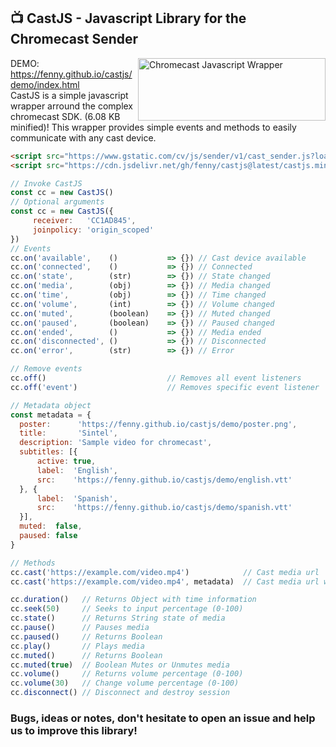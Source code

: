 ## 📺 CastJS - Javascript Library for the Chromecast Sender

<img src="https://i.imgur.com/uI4i1m5.png" align="right"
     title="Chromecast Javascript Wrapper" width="300" height="100">
DEMO: https://fenny.github.io/castjs/demo/index.html<br>
CastJS is a simple javascript wrapper arround the complex chromecast SDK. (6.08 KB minified)!
This wrapper provides simple events and methods to easily communicate with any cast device.

```html
<script src="https://www.gstatic.com/cv/js/sender/v1/cast_sender.js?loadCastFramework=1"></script>
<script src="https://cdn.jsdelivr.net/gh/fenny/castjs@latest/castjs.min.js"></script>
```

```javascript
// Invoke CastJS
const cc = new CastJS()
// Optional arguments
const cc = new CastJS({
     receiver:   'CC1AD845',
     joinpolicy: 'origin_scoped'
})
// Events
cc.on('available',    ()           => {}) // Cast device available
cc.on('connected',    ()           => {}) // Connected
cc.on('state',        (str)        => {}) // State changed
cc.on('media',        (obj)        => {}) // Media changed
cc.on('time',         (obj)        => {}) // Time changed
cc.on('volume',       (int)        => {}) // Volume changed
cc.on('muted',        (boolean)    => {}) // Muted changed
cc.on('paused',       (boolean)    => {}) // Paused changed
cc.on('ended',        ()           => {}) // Media ended
cc.on('disconnected', ()           => {}) // Disconnected
cc.on('error',        (str)        => {}) // Error

// Remove events
cc.off()                           // Removes all event listeners
cc.off('event')                    // Removes specific event listener

// Metadata object
const metadata = {
  poster:      'https://fenny.github.io/castjs/demo/poster.png',
  title:       'Sintel',
  description: 'Sample video for chromecast',
  subtitles: [{
      active: true,
      label:  'English',
      src:    'https://fenny.github.io/castjs/demo/english.vtt'
  }, {
      label:  'Spanish',
      src:    'https://fenny.github.io/castjs/demo/spanish.vtt'
  }],
  muted:  false,
  paused: false
}

// Methods
cc.cast('https://example.com/video.mp4')            // Cast media url
cc.cast('https://example.com/video.mp4', metadata)  // Cast media url with metadata

cc.duration()   // Returns Object with time information
cc.seek(50)     // Seeks to input percentage (0-100)
cc.state()      // Returns String state of media
cc.pause()      // Pauses media
cc.paused()     // Returns Boolean
cc.play()       // Plays media
cc.muted()      // Returns Boolean
cc.muted(true)  // Boolean Mutes or Unmutes media
cc.volume()     // Returns volume percentage (0-100)
cc.volume(30)   // Change volume percentage (0-100)
cc.disconnect() // Disconnect and destroy session
```

### Bugs, ideas or notes, don't hesitate to open an issue and help us to improve this library!
